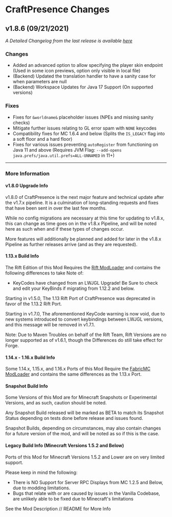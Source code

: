 # CraftPresence Changes

## v1.8.6 (09/21/2021)

_A Detailed Changelog from the last release is available [here](https://gitlab.com/CDAGaming/CraftPresence/-/compare/release%2Fv1.8.4...release%2Fv1.8.6)_

### Changes

*   Added an advanced option to allow specifying the player skin endpoint (Used in some icon previews, option only visible in local file)
*   (Backend) Updated the translation handler to have a sanity case for when parameters are null
*   (Backend) Workspace Updates for Java 17 Support (On supported versions)

### Fixes

*   Fixes for `&worldname&` placeholder issues (NPEs and missing sanity checks)
*   Mitigate further issues relating to GL error spam with `NONE` keycodes
*   Compatibility fixes for MC 1.6.4 and below (Splits the `IS_LEGACY` flag into a soft floor and a hard floor)
*   Fixes for various issues preventing `autoRegister` from functioning on Java 11 and above (Requires JVM Flag: `--add-opens  java.prefs/java.util.prefs=ALL-UNNAMED` in 11+)

___

### More Information

#### v1.8.0 Upgrade Info

v1.8.0 of CraftPresence is the next major feature and technical update after the v1.7.x pipeline.
It is a culmination of long-standing requests and fixes that have been sent in over the last few months.

While no config migrations are necessary at this time for updating to v1.8.x, this can change as time goes on in the v1.8.x Pipeline, and will be noted here as such when and if these types of changes occur.

More features will additionally be planned and added for later in the v1.8.x Pipeline as further releases arrive (and as they are requested).

#### 1.13.x Build Info

The Rift Edition of this Mod Requires the [Rift ModLoader](https://www.curseforge.com/minecraft/mc-mods/rift) and contains the following differences to take Note of:

*   KeyCodes have changed from an LWJGL Upgrade! Be Sure to check and edit your KeyBinds if migrating from 1.12.2 and below.

Starting in v1.5.0, The 1.13 Rift Port of CraftPresence was deprecated in favor of the 1.13.2 Rift Port.

Starting in v1.7.0, The aforementioned KeyCode warning is now void, due to new systems introduced to convert keybindings between LWJGL versions, and this message will be removed in v1.7.1.

Note: Due to Maven Troubles on behalf of the Rift Team, Rift Versions are no longer supported as of v1.6.1, though the Differences do still take effect for Forge.

#### 1.14.x - 1.16.x Build Info

Some 1.14.x, 1.15.x, and 1.16.x Ports of this Mod Require the [FabricMC ModLoader](https://www.curseforge.com/minecraft/mc-mods/fabric-api) and contains the same differences as the 1.13.x Port.

#### Snapshot Build Info

Some Versions of this Mod are for Minecraft Snapshots or Experimental Versions, and as such, caution should be noted.

Any Snapshot Build released will be marked as BETA to match its Snapshot Status depending on tests done before release and issues found.

Snapshot Builds, depending on circumstances, may also contain changes for a future version of the mod, and will be noted as so if this is the case.

#### Legacy Build Info (Minecraft Versions 1.5.2 and Below)

Ports of this Mod for Minecraft Versions 1.5.2 and Lower are on very limited support.

Please keep in mind the following:

*   There is NO Support for Server RPC Displays from MC 1.2.5 and Below, due to modding limitations.
*   Bugs that relate with or are caused by issues in the Vanilla Codebase, are unlikely able to be fixed due to Minecraft's limitations

See the Mod Description // README for More Info
